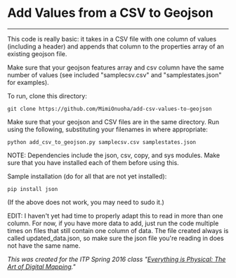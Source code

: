 # Add Values from a CSV to Geojson
---

This code is really basic: it takes in a CSV file with one column of values (including a header) and appends that column to the properties array of an existing geojson file. 

Make sure that your geojson features array and csv column have the same number of values (see included "samplecsv.csv" and "samplestates.json" for examples).

To run, clone this directory:

	git clone https://github.com/MimiOnuoha/add-csv-values-to-geojson

Make sure that your geojson and CSV files are in the same directory. Run using the following, substituting your filenames in where appropriate:
	
	python add_csv_to_geojson.py samplecsv.csv samplestates.json
	
NOTE: Dependencies include the json, csv, copy, and sys modules. Make sure that you have installed each of them before using this. 


Sample installation (do for all that are not yet installed):

	pip install json
	

(If the above does not work, you may need to sudo it.)

EDIT: I haven't yet had time to properly adapt this to read in more than one column. For now, if you have more data to add, just run the code multiple times on files that still contain one column of data. The file created always is called updated_data.json, so make sure the json file you're reading in does not have the same name. 

*This was created for the ITP Spring 2016 class "[Everything is Physical: The Art of Digital Mapping](https://github.com/MimiOnuoha/art-of-digital-mapping-ITP2016)."*

